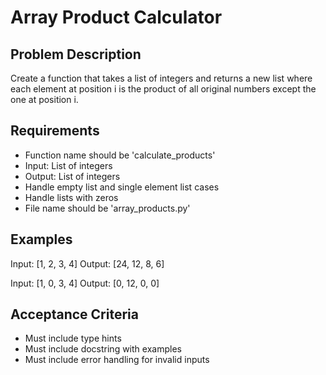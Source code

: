 # Array Product Calculator

## Problem Description
Create a function that takes a list of integers and returns a new list where each element at position i is the product of all original
numbers except the one at position i.

## Requirements
- Function name should be 'calculate_products'
- Input: List of integers
- Output: List of integers
- Handle empty list and single element list cases
- Handle lists with zeros
- File name should be 'array_products.py'

## Examples
Input: [1, 2, 3, 4]
Output: [24, 12, 8, 6]

Input: [1, 0, 3, 4]
Output: [0, 12, 0, 0]

## Acceptance Criteria
- Must include type hints
- Must include docstring with examples
- Must include error handling for invalid inputs